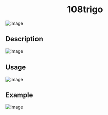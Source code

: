 <h1 align="center"> 108trigo </h1>

![image](https://user-images.githubusercontent.com/91891487/182252327-b5987ff5-6f0e-4b25-a7e8-c4b0a26d7120.png)

<h2> Description </h2>

![image](https://user-images.githubusercontent.com/91891487/182252404-691388c7-04cc-4920-bab2-ef17e4c4af92.png)

<h2> Usage </h2>

![image](https://user-images.githubusercontent.com/91891487/182252459-b243defa-512b-4149-ba03-2661fd598895.png)

<h2> Example </h2>

![image](https://user-images.githubusercontent.com/91891487/182252542-fcfaeeda-0f38-408f-9982-ddc9eade509a.png)
